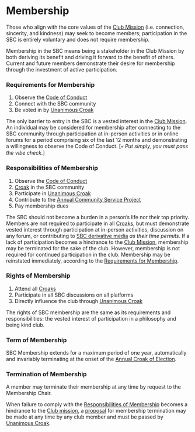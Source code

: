 # Membership

Those who align with the core values of the [Club Mission](mission-statement.md) (i.e. connection, sincerity, and kindness) may seek to become members; participation in the SBC is entirely voluntary and does not require membership.

Membership in the SBC means being a stakeholder in the Club Mission by both deriving its benefit and driving it forward to the benefit of others. Current and future members demonstrate their desire for membership through the investment of active participation.

### Requirements for Membership

1. Observe the [Code of Conduct](code-of-conduct.md)
2. Connect with the SBC community
3. Be voted in by [Unanimous Croak](decision-making-process.md#unanimous-croak)

The only barrier to entry in the SBC is a vested interest in the [Club Mission](mission-statement.md). An individual may be considered for membership after connecting to the SBC community through participation at in-person activities or in online forums for a period comprising six of the last 12 months and demonstrating a willingness to observe the Code of Conduct. \[💀 _Put simply, you must pass the vibe check._]

### Responsibilities of Membership

1. Observe the [Code of Conduct](code-of-conduct.md)
2. [Croak](meetings-and-communication.md) in the SBC community
3. Participate in [Unanimous Croak](decision-making-process.md#unanimous-croak)
4. Contribute to the [Annual Community Service Project](meetings-and-communication.md#annual-community-service-project)
5. Pay membership dues

The SBC should not become a burden in a person’s life nor their top priority. Members are not required to participate in all [Croaks](meetings-and-communication.md#croaks-meetups), but must demonstrate vested interest through participation at in-person activities, discussion on any forum, or contributing to [SBC derivative media](meetings-and-communication.md#derivative-media) _as their time permits_. If a lack of participation becomes a hindrance to the [Club Mission](mission-statement.md), membership may be terminated for the sake of the club. However, membership is not required for continued participation in the club. Membership may be reinstated immediately, according to the [Requirements for Membership](membership-criteria-and-responsibilities.md#requirements-for-membership).

### Rights of Membership

1. Attend all [Croaks](meetings-and-communication.md#croaks-meetups)
2. Participate in all SBC discussions on all platforms
3. Directly influence the club through [Unanimous Croak](decision-making-process.md#unanimous-croak)

The rights of SBC membership are the same as its requirements and responsibilities: the vested interest of participation in a philosophy and being kind club.

### Term of Membership

SBC Membership extends for a maximum period of one year, automatically and invariably terminating at the onset of the [Annual Croak of Election](meetings-and-communication.md#annual-croak-of-election).

### Termination of Membership

A member may terminate their membership at any time by request to the Membership Chair.

When failure to comply with the [Responsibilities of Membership](membership-criteria-and-responsibilities.md#responsibilities-of-membership) becomes a hindrance to the [Club mission](mission-statement.md), a [proposal](decision-making-process.md#proposals) for membership termination may be made at any time by any club member and must be passed by [Unanimous Croak](decision-making-process.md#unanimous-croak).
